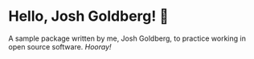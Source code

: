 # Hello, Josh Goldberg! 💖

A sample package written by me, Josh Goldberg, to practice working in open source software.
_Hooray!_

